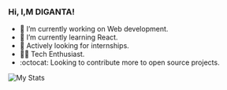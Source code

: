 ### Hi, I,M DIGANTA!

- 🔭 I’m currently working on Web development.
- 🌱 I’m currently learning React.
- :mega: Actively looking for internships.
- :technologist: Tech Enthusiast.
- :octocat: Looking to contribute more to open source projects.


![My Stats](https://github-readme-stats.vercel.app/api?username=diganta413)
